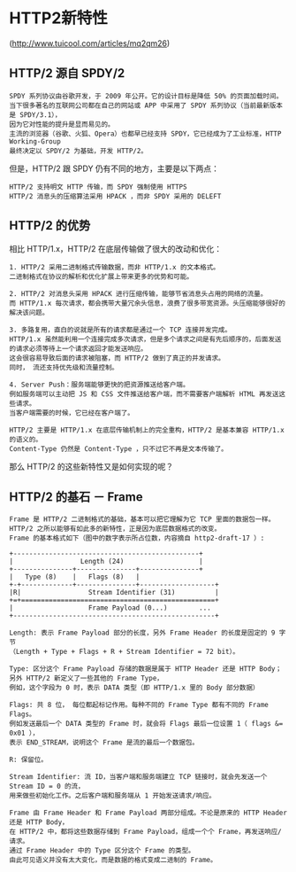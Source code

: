 # HTTP2新特性
(http://www.tuicool.com/articles/mq2qm26)


## HTTP/2 源自 SPDY/2

    SPDY 系列协议由谷歌开发，于 2009 年公开。它的设计目标是降低 50% 的页面加载时间。
    当下很多著名的互联网公司都在自己的网站或 APP 中采用了 SPDY 系列协议（当前最新版本是 SPDY/3.1），
    因为它对性能的提升是显而易见的。
    主流的浏览器（谷歌、火狐、Opera）也都早已经支持 SPDY，它已经成为了工业标准，HTTP Working-Group 
    最终决定以 SPDY/2 为基础，开发 HTTP/2。

但是，HTTP/2 跟 SPDY 仍有不同的地方，主要是以下两点：

    HTTP/2 支持明文 HTTP 传输，而 SPDY 强制使用 HTTPS
    HTTP/2 消息头的压缩算法采用 HPACK ，而非 SPDY 采用的 DELEFT

## HTTP/2 的优势

相比 HTTP/1.x，HTTP/2 在底层传输做了很大的改动和优化：
    
    1. HTTP/2 采用二进制格式传输数据，而非 HTTP/1.x 的文本格式。
    二进制格式在协议的解析和优化扩展上带来更多的优势和可能。
    
    2. HTTP/2 对消息头采用 HPACK 进行压缩传输，能够节省消息头占用的网络的流量。
    而 HTTP/1.x 每次请求，都会携带大量冗余头信息，浪费了很多带宽资源。头压缩能够很好的解决该问题。
    
    3. 多路复用，直白的说就是所有的请求都是通过一个 TCP 连接并发完成。
    HTTP/1.x 虽然能利用一个连接完成多次请求，但是多个请求之间是有先后顺序的，后面发送的请求必须等待上一个请求返回才能发送响应。
    这会很容易导致后面的请求被阻塞，而 HTTP/2 做到了真正的并发请求。
    同时， 流还支持优先级和流量控制。
    
    4. Server Push：服务端能够更快的把资源推送给客户端。
    例如服务端可以主动把 JS 和 CSS 文件推送给客户端，而不需要客户端解析 HTML 再发送这些请求。
    当客户端需要的时候，它已经在客户端了。

    HTTP/2 主要是 HTTP/1.x 在底层传输机制上的完全重构，HTTP/2 是基本兼容 HTTP/1.x 的语义的。 
    Content-Type 仍然是 Content-Type ，只不过它不再是文本传输了。

那么 HTTP/2 的这些新特性又是如何实现的呢？

## HTTP/2 的基石 － Frame

    Frame 是 HTTP/2 二进制格式的基础，基本可以把它理解为它 TCP 里面的数据包一样。
    HTTP/2 之所以能够有如此多的新特性，正是因为底层数据格式的改变。 
    Frame 的基本格式如下（图中的数字表示所占位数，内容摘自 http2-draft-17 ）:
    
    +-----------------------------------------------+
    |                 Length (24)                   |
    +---------------+---------------+---------------+
    |   Type (8)    |   Flags (8)   |
    +-+-------------+---------------+-------------------+
    |R|                 Stream Identifier (31)          |
    +=+=================================================+
    |                   Frame Payload (0...)        ...
    +---------------------------------------------------+
    
    Length: 表示 Frame Payload 部分的长度，另外 Frame Header 的长度是固定的 9 字节
    （Length + Type + Flags + R + Stream Identifier = 72 bit）。
    
    Type: 区分这个 Frame Payload 存储的数据是属于 HTTP Header 还是 HTTP Body；
    另外 HTTP/2 新定义了一些其他的 Frame Type，
    例如，这个字段为 0 时，表示 DATA 类型（即 HTTP/1.x 里的 Body 部分数据）
    
    Flags: 共 8 位， 每位都起标记作用。每种不同的 Frame Type 都有不同的 Frame Flags。
    例如发送最后一个 DATA 类型的 Frame 时，就会将 Flags 最后一位设置 1（ flags &= 0x01 ），
    表示 END_STREAM，说明这个 Frame 是流的最后一个数据包。
    
    R: 保留位。
    
    Stream Identifier: 流 ID，当客户端和服务端建立 TCP 链接时，就会先发送一个 Stream ID = 0 的流，
    用来做些初始化工作。之后客户端和服务端从 1 开始发送请求/响应。
    
    Frame 由 Frame Header 和 Frame Payload 两部分组成。不论是原来的 HTTP Header 还是 HTTP Body，
    在 HTTP/2 中，都将这些数据存储到 Frame Payload，组成一个个 Frame，再发送响应/请求。
    通过 Frame Header 中的 Type 区分这个 Frame 的类型。
    由此可见语义并没有太大变化，而是数据的格式变成二进制的 Frame。
